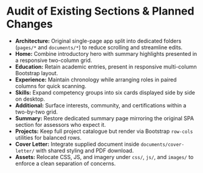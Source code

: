 ﻿# Audit of Existing Sections & Planned Changes

- **Architecture:** Original single-page app split into dedicated folders (`pages/*` and `documents/*`) to reduce scrolling and streamline edits.
- **Home:** Combine introductory hero with summary highlights presented in a responsive two-column grid.
- **Education:** Retain academic entries, present in responsive multi-column Bootstrap layout.
- **Experience:** Maintain chronology while arranging roles in paired columns for quick scanning.
- **Skills:** Expand competency groups into six cards displayed side by side on desktop.
- **Additional:** Surface interests, community, and certifications within a two-by-two grid.
- **Summary:** Restore dedicated summary page mirroring the original SPA section for assessors who expect it.
- **Projects:** Keep full project catalogue but render via Bootstrap `row-cols` utilities for balanced rows.
- **Cover Letter:** Integrate supplied document inside `documents/cover-letter/` with shared styling and PDF download.
- **Assets:** Relocate CSS, JS, and imagery under `css/`, `js/`, and `images/` to enforce a clean separation of concerns.

